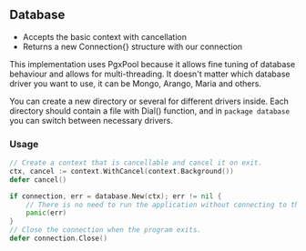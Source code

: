 ## Database

- Accepts the basic context with cancellation
- Returns a new Connection{} structure with our connection

This implementation uses PgxPool because it allows fine tuning of database behaviour and allows for multi-threading.
It doesn't matter which database driver you want to use, it can be Mongo, Arango, Maria and others.

You can create a new directory or several for different drivers inside. Each directory should contain a file with Dial() function,
and in `package database` you can switch between necessary drivers.

### Usage

```go
// Create a context that is cancellable and cancel it on exit.
ctx, cancel := context.WithCancel(context.Background())
defer cancel()

if connection, err = database.New(ctx); err != nil {
	// There is no need to run the application without connecting to the database.
	panic(err)
}
// Close the connection when the program exits.
defer connection.Close()
```
